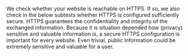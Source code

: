 We check whether your website is reachable on HTTPS. If so, we also check in the below subtests whether HTTPS is configured sufficiently secure. HTTPS guarantees the confidentiality and integrity of the exchanged information. Because it is situation depended how (privacy) sensitive and valuable information is, a secure HTTPS configuration is important for every website. Even trivial, public information could be extremely sensitive and valuable for a user.
